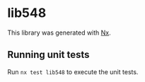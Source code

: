 # lib548

This library was generated with [Nx](https://nx.dev).

## Running unit tests

Run `nx test lib548` to execute the unit tests.
